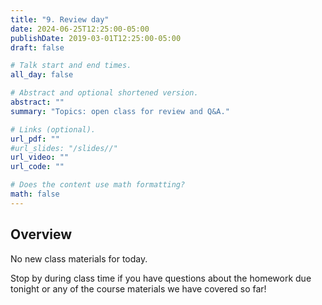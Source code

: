 ```yaml
---
title: "9. Review day"
date: 2024-06-25T12:25:00-05:00
publishDate: 2019-03-01T12:25:00-05:00
draft: false

# Talk start and end times.
all_day: false

# Abstract and optional shortened version.
abstract: ""
summary: "Topics: open class for review and Q&A."

# Links (optional).
url_pdf: ""
#url_slides: "/slides//"
url_video: ""
url_code: ""

# Does the content use math formatting?
math: false
---
```





## Overview

No new class materials for today. 

Stop by during class time if you have questions about the homework due tonight or any of the course materials we have covered so far!
